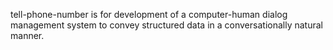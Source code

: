 tell-phone-number is for development of a computer-human dialog management system to 
convey structured data in a conversationally natural manner.
